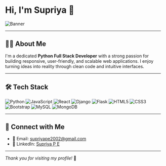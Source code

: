# Hi, I'm Supriya 👋

![Banner](https://user-images.githubusercontent.com/74038190/235224431-e8c8c12e-6826-47f1-89fb-2ddad83b3abf.gif)

---

## 👩‍💻 About Me

I'm a dedicated **Python Full Stack Developer** with a strong passion for building responsive, user-friendly, and scalable web applications. I enjoy turning ideas into reality through clean code and intuitive interfaces.

---

## 🛠️ Tech Stack

![Python](https://img.shields.io/badge/-Python-3776AB?style=flat&logo=python&logoColor=white)
![JavaScript](https://img.shields.io/badge/-JavaScript-F7DF1E?style=flat&logo=javascript&logoColor=black)
![React](https://img.shields.io/badge/-React-61DAFB?style=flat&logo=react&logoColor=black)
![Django](https://img.shields.io/badge/-Django-092E20?style=flat&logo=django&logoColor=white)
![Flask](https://img.shields.io/badge/-Flask-000000?style=flat&logo=flask&logoColor=white)
![HTML5](https://img.shields.io/badge/-HTML5-E34F26?style=flat&logo=html5&logoColor=white)
![CSS3](https://img.shields.io/badge/-CSS3-1572B6?style=flat&logo=css3&logoColor=white)
![Bootstrap](https://img.shields.io/badge/-Bootstrap-7952B3?style=flat&logo=bootstrap&logoColor=white)
![MySQL](https://img.shields.io/badge/-MySQL-4479A1?style=flat&logo=mysql&logoColor=white)
![MongoDB](https://img.shields.io/badge/-MongoDB-47A248?style=flat&logo=mongodb&logoColor=white)

---

## 🔗 Connect with Me

- 📧 Email: [supriyape2002@gmail.com](mailto:supriyape2002@gmail.com)  
- 💼 LinkedIn: [Supriya P E](https://www.linkedin.com/in/supriya-p-e-a285b825b)

---

_Thank you for visiting my profile!_ 🙌
